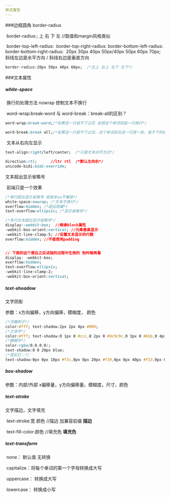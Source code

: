 ```yaml
---
样式属性
---
```




###边框圆角 border-radius

​	border-radius:; 上 右 下 左  //取值和margin风格类似

​	border-top-left-radius:
​	border-top-right-radius:
​	border-bottom-left-radius:
​	border-bottom-right-radius:
​	20px 30px 40px 50px/40px 50px 60px 70px;
​	斜线左边是水平方向 / 斜线右边是垂直方向

```css
border-radius:20px 50px 40px 60px;  /*左上 右上 右下 左下*/
```



###文本属性

##### white-space


​	换行的处理方法  nowrap 控制文本不换行

​	word-wrap:break-word 与 word-break：break-all的区别？

```css
word-wrap:break-word;/*如果这一行装不下之后 会把这个单词另起一行换行*/

word-break:break all;/*如果这一行装不下之后，这个单词会在这一行放一些，装不下的部分在换行*/
```



​	文本从右向左显示

```css
text-align:right/left/center;  /*只是文本对齐方式*/

direction:rtl;   	//ltr rtl  /*默认左向右*/
unicode-bidi:bidi-override;

```

文本超出显示省略号

​	前端只是一个效果

```css
/*单行超出显示省略号 低版本ie不兼容*/
white-space:nowrap; /*文本不换行*/
overflow:hidden; /*超出隐藏*/
text-overflow:ellipsis; /*显示省略号*/
```

```css
/*多行文本超出显示省略号*/
display:-webkit-box;  //继承block属性
-webkit-box-orient:vertical; //元素垂直显示
-webkit-line-clamp:5; //设置文本显示的行数
overflow:hidden; //不能使用padding


// 下面的这个是在之后试验的过程中生效的 到时候再看
display: -webkit-box;
overflow:hidden;
text-overflow:ellipsis;
-webkit-line-clamp:2;
-webkit-box-orient:vertical;
```



##### text-shoadow

文字阴影

参数：x方向偏移，y方向偏移，模糊度， 颜色

```css
/*浮雕例子*/
color:#fff; text-shadow:2px 2px 4px #000;
/*立体字*/
color:#fff; text-shadow:0 1px 0 #ccc,0 2px 0 #9c9c9c,0 3px 0 #bbb,0 4px 0 #9b9b9b,0 5px 0 #aaa;
/*模糊字*/
color:rgba(0,0,0,0); 
text-shadow:0 0 20px blue;
/*霓虹灯：*/
text-shadow:0px 0px 10px #f3c,0px 0px 20px #f39,0px 0px 40px #f33,0px 0px 60px #f30;-webkit-text-stroke:1px #ff00ff;
```

##### box-shadow

参数：内部/外部 x偏移量，y方向偏移量，模糊度，尺寸，颜色

##### text-stroke

文字描边，文字填充

​	text-stroke:宽 颜色 //描边 加兼容前缀      **描边**

​	text-fill-color:颜色 //填充色  	 	**填充色**

##### text-transform

​	none：	默认值 无转换 

​	capitalize：将每个单词的第一个字母转换成大写 

​	uppercase：	转换成大写 

​	lowercase：	转换成小写